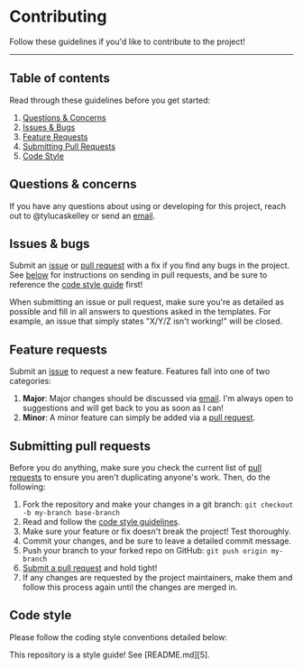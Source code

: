 # Contributing

Follow these guidelines if you'd like to contribute to the project!

---

## Table of contents

Read through these guidelines before you get started:

1. [Questions & Concerns](#questions--concerns)
2. [Issues & Bugs](#issues--bugs)
3. [Feature Requests](#feature-requests)
4. [Submitting Pull Requests](#submitting-pull-requests)
5. [Code Style](#code-style)

## Questions & concerns

If you have any questions about using or developing for this project, reach out
to @tylucaskelley or send an [email][1].

## Issues & bugs

Submit an [issue][2] or [pull request][3] with a fix if you find any bugs in
the project. See [below](#submitting-pull-requests) for instructions on sending
in pull requests, and be sure to reference the [code style guide](#code-style)
first!

When submitting an issue or pull request, make sure you're as detailed as possible
and fill in all answers to questions asked in the templates. For example, an issue
that simply states "X/Y/Z isn't working!" will be closed.

## Feature requests

Submit an [issue][2] to request a new feature. Features fall into one of two
categories:

1. **Major**: Major changes should be discussed via [email][1]. I'm
   always open to suggestions and will get back to you as soon as I can!
2. **Minor**: A minor feature can simply be added via a [pull request][3].

## Submitting pull requests

Before you do anything, make sure you check the current list of [pull requests][4]
to ensure you aren't duplicating anyone's work. Then, do the following:

1. Fork the repository and make your changes in a git branch: `git checkout -b my-branch base-branch`
2. Read and follow the [code style guidelines](#code-style).
3. Make sure your feature or fix doesn't break the project! Test thoroughly.
4. Commit your changes, and be sure to leave a detailed commit message.
5. Push your branch to your forked repo on GitHub: `git push origin my-branch`
6. [Submit a pull request][3] and hold tight!
7. If any changes are requested by the project maintainers, make them and follow
   this process again until the changes are merged in.

## Code style

Please follow the coding style conventions detailed below:

This repository is a style guide! See [README.md][5].

[1]: mailto:ty@greylocklabs.com
[2]: https://github.com/greylocklabs/js/issues/new
[3]: https://github.com/greylocklabs/js/compare
[4]: https://github.com/greylocklabs/js/pulls
